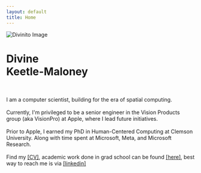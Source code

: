 ```yaml
---
layout: default
title: Home
---
```


<div class="content">
    <div class="intro">
        <div class="image-and-text">
            <div class="image">
                <img src="{{ '/assets/images/Divinito.png' | relative_url }}" alt="Divinito Image">
            </div>
            <div class="text">
                <h1>Divine <br> Keetle-Maloney</h1>
                <br>
                <p>
                    I am a computer scientist, building for the era of spatial computing.<br><br>
                    Currently, I'm privileged to be a senior engineer in the Vision Products group (aka VisionPro) at Apple, where I lead future initiatives.<br><br>
                    Prior to Apple, I earned my PhD in Human-Centered Computing at Clemson University. Along with time spent at Microsoft, Meta, and Microsoft Research.<br><br>
                    Find my <a href="/cv">[CV]</a>, academic work done in grad school can be found <a href="https://scholar.google.com/citations?user=JnR2AhoAAAAJ&hl=en&oi=ao">[here]</a>, best way to reach me is via <a href="https://www.linkedin.com/in/divine-maloney/">[linkedin]</a>
                </p>
            </div>
        </div>
    </div>
</div>


